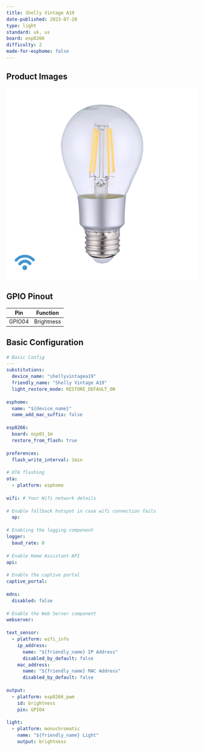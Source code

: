 ```yaml
---
title: Shelly Vintage A19
date-published: 2023-07-20
type: light
standard: uk, us
board: esp8266
difficulty: 2
made-for-esphome: false
---
```


## Product Images

![Product Image](Shelly_Vintage_A60_x1-938x938.png "Product Image")

## GPIO Pinout

| Pin    | Function             |
| ------ | -------------------- |
| GPIO04 | Brightness           |

## Basic Configuration

```yaml
# Basic Config
---
substitutions:
  device_name: "shellyvintagea19"
  friendly_name: "Shelly Vintage A19"
  light_restore_mode: RESTORE_DEFAULT_ON

esphome:
  name: "${device_name}"
  name_add_mac_suffix: false

esp8266:
  board: esp01_1m
  restore_from_flash: true

preferences:
  flash_write_interval: 1min
    
# OTA flashing
ota:
  - platform: esphome

wifi: # Your Wifi network details
  
# Enable fallback hotspot in case wifi connection fails  
  ap:

# Enabling the logging component
logger:
  baud_rate: 0

# Enable Home Assistant API
api:

# Enable the captive portal
captive_portal:

mdns:
  disabled: false

# Enable the Web Server component 
webserver:

text_sensor:
  - platform: wifi_info
    ip_address:
      name: "${friendly_name} IP Address"
      disabled_by_default: false
    mac_address:
      name: "${friendly_name} MAC Address"
      disabled_by_default: false

output:
  - platform: esp8266_pwm
    id: brightness
    pin: GPIO4

light:
  - platform: monochromatic
    name: "${friendly_name} Light"
    output: brightness
```
